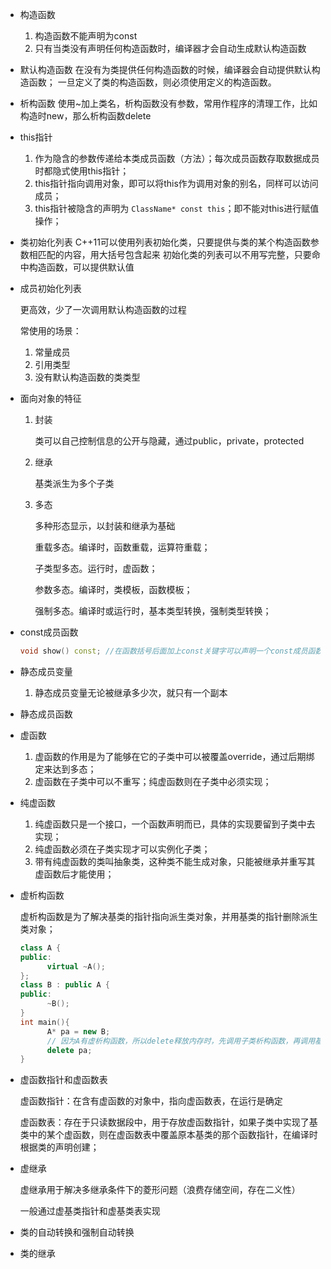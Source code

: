 * 构造函数
  1. 构造函数不能声明为const
  2. 只有当类没有声明任何构造函数时，编译器才会自动生成默认构造函数
  
* 默认构造函数
  在没有为类提供任何构造函数的时候，编译器会自动提供默认构造函数；
  一旦定义了类的构造函数，则必须使用定义的构造函数。

* 析构函数
  使用~加上类名，析构函数没有参数，常用作程序的清理工作，比如构造时new，那么析构函数delete

* this指针

  1. 作为隐含的参数传递给本类成员函数（方法）；每次成员函数存取数据成员时都隐式使用this指针；
  2. this指针指向调用对象，即可以将this作为调用对象的别名，同样可以访问成员；
  3. this指针被隐含的声明为 `ClassName* const this`；即不能对this进行赋值操作； 

* 类初始化列表
  C++11可以使用列表初始化类，只要提供与类的某个构造函数参数相匹配的内容，用大括号包含起来
  初始化类的列表可以不用写完整，只要命中构造函数，可以提供默认值

* 成员初始化列表
  
  更高效，少了一次调用默认构造函数的过程

  常使用的场景：
  
  1. 常量成员
  2. 引用类型
  3. 没有默认构造函数的类类型
  
* 面向对象的特征

  1. 封装

     类可以自己控制信息的公开与隐藏，通过public，private，protected

  2. 继承

     基类派生为多个子类

  3. 多态

     多种形态显示，以封装和继承为基础

     重载多态。编译时，函数重载，运算符重载；

     子类型多态。运行时，虚函数；

     参数多态。编译时，类模板，函数模板；

     强制多态。编译时或运行时，基本类型转换，强制类型转换；

* const成员函数

  ```c++
  void show() const; //在函数括号后面加上const关键字可以声明一个const成员函数 —— 保证不会修改调用对象
  ```

* 静态成员变量

  1. 静态成员变量无论被继承多少次，就只有一个副本

* 静态成员函数
  
* 虚函数
  
  1. 虚函数的作用是为了能够在它的子类中可以被覆盖override，通过后期绑定来达到多态；
  2. 虚函数在子类中可以不重写；纯虚函数则在子类中必须实现；
  
* 纯虚函数
  
  1. 纯虚函数只是一个接口，一个函数声明而已，具体的实现要留到子类中去实现；
  2. 纯虚函数必须在子类实现才可以实例化子类；
  3. 带有纯虚函数的类叫抽象类，这种类不能生成对象，只能被继承并重写其虚函数后才能使用；
  
* 虚析构函数

  虚析构函数是为了解决基类的指针指向派生类对象，并用基类的指针删除派生类对象；

  ```C++
  class A {
  public: 
  		virtual ~A();
  };
  class B : public A {
  public:
  		~B();
  }
  int main(){
  		A* pa = new B;
  		// 因为A有虚析构函数，所以delete释放内存时，先调用子类析构函数，再调用基类虚构函数，防止内存泄露；
  		delete pa; 
  }
  ```

* 虚函数指针和虚函数表

  虚函数指针：在含有虚函数的对象中，指向虚函数表，在运行是确定

  虚函数表：存在于只读数据段中，用于存放虚函数指针，如果子类中实现了基类中的某个虚函数，则在虚函数表中覆盖原本基类的那个函数指针，在编译时根据类的声明创建；

* 虚继承
  
  虚继承用于解决多继承条件下的菱形问题（浪费存储空间，存在二义性）
  
  一般通过虚基类指针和虚基类表实现
  
* 类的自动转换和强制自动转换

* 类的继承

